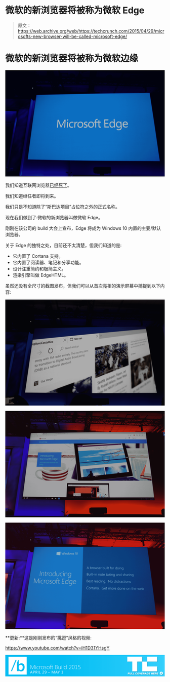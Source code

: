 # 微软的新浏览器将被称为微软 Edge 

> 原文：<https://web.archive.org/web/https://techcrunch.com/2015/04/29/microsofts-new-browser-will-be-called-microsoft-edge/>

# 微软的新浏览器将被称为微软边缘

![2I8A9578](img/72599039797671d07a9e3d7242a7ba7a.png)

我们知道互联网浏览器[已经死了](https://web.archive.org/web/20230128132341/https://techcrunch.com/2015/03/17/internet-explorer-is-eventually-dead-kinda/)。

我们知道继任者即将到来。

我们只是不知道除了“斯巴达项目”占位符之外的正式名称。

现在我们做到了:微软的新浏览器叫做微软 Edge。

刚刚在该公司的 build 大会上宣布，Edge 将成为 Windows 10 内置的主要/默认浏览器。

关于 Edge 的独特之处，目前还不太清楚，但我们知道的是:

*   它内置了 Cortana 支持。
*   它内置了阅读器、笔记和分享功能。
*   设计注重简约和极简主义。
*   渲染引擎叫做 EdgeHTML。

虽然还没有全尺寸的截图发布，但我们可以从首次亮相的演示屏幕中捕捉到以下内容:

![2I8A9574](img/a74a3d990eb2afa240ef711a6fba5aa3.png)

![2I8A9587](img/aa28ef591a1988937100520bd738deac.png)

![2I8A9586](img/a765e6c8f73ce1c10a7585388e588701.png)

**更新:**这是刚刚发布的“挑逗”风格的视频:

https://www.youtube.com/watch?v=iH1D31YHsgY

[![](img/ba3bac9199a16f6ea4b5916778b5ac16.png)](https://web.archive.org/web/20230128132341/https://techcrunch.com/tag/build2015/)